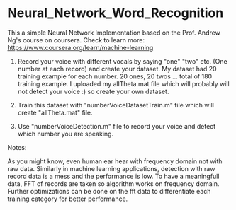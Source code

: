 # Neural_Network_Word_Recognition

This a simple Neural Network Implementation based on the Prof. Andrew Ng's course on coursera.
Check to learn more: https://www.coursera.org/learn/machine-learning

1. Record your voice with different vocals by saying "one" "two" etc. (One number at each record) and create your dataset. My dataset had 20 training example for each number. 20 ones, 20 twos ... total of 180 training example.
I uploaded my allTheta.mat file which will probably will not detect your voice :) so create your own dataset.

2. Train this dataset with "numberVoiceDatasetTrain.m" file which will create "allTheta.mat" file.

3. Use "numberVoiceDetection.m" file to record your voice and detect which number you are speaking.

Notes:

As you might know, even human ear hear with frequency domain not with raw data. Similarly in machine learning applications, detection with raw record data is a mess and the performance is low. To have a meaningfull data, FFT of records are taken so algorithm works on frequency domain. Further optimizations can be done on the fft data to differentiate each training category for better performance.

  
